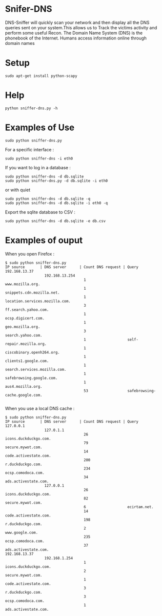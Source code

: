 # Snifer-DNS

DNS-Sniffer will quickly scan your network and then display all the DNS queries sent on your system.This allows us to Track the victims activity and perform some useful Recon.
The Domain Name System (DNS) is the phonebook of the Internet. Humans access information online through domain names
  
Setup
=====
  
```
sudo apt-get install python-scapy
```
  
Help
====
  
```
python sniffer-dns.py -h
```

Examples of Use
===============

```
sudo python sniffer-dns.py
```
  
For a specific interface :  
```
sudo python sniffer-dns -i eth0
```
  
If you want to log in a database :  
```
sudo python sniffer-dns -d db.sqlite
sudo python sniffer-dns.py -d db.sqlite -i eth0
```
or with quiet  
```
sudo python sniffer-dns -d db.sqlite -q
sudo python sniffer-dns -d db.sqlite -i eth0 -q
```
  
Export the sqlite database to CSV :  
```
sudo python sniffer-dns -d db.sqlite -e db.csv
```


Examples of ouput
=================
  
When you open Firefox :  
```
$ sudo python sniffer-dns.py
IP source       | DNS server      | Count DNS request | Query
192.168.13.37
                  192.168.13.254
                                    1                   www.mozilla.org.
                                    1                   snippets.cdn.mozilla.net.
                                    1                   location.services.mozilla.com.
                                    3                   ff.search.yahoo.com.
                                    1                   ocsp.digicert.com.
                                    1                   geo.mozilla.org.
                                    3                   search.yahoo.com.
                                    1                   self-repair.mozilla.org.
                                    1                   ciscobinary.openh264.org.
                                    1                   clients1.google.com.
                                    1                   search.services.mozilla.com.
                                    1                   safebrowsing.google.com.
                                    1                   aus4.mozilla.org.
                                    53                  safebrowsing-cache.google.com.
                  
```
  
When you use a local DNS cache :  
```
$ sudo python sniffer-dns.py
IP source       | DNS server      | Count DNS request | Query
127.0.0.1
                  127.0.1.1
                                    26                  icons.duckduckgo.com.
                                    79                  secure.mywot.com.
                                    14                  code.activestate.com.
                                    200                 r.duckduckgo.com.
                                    234                 ocsp.comodoca.com.
                                    34                  ads.activestate.com.
                  127.0.0.1
                                    26                  icons.duckduckgo.com.
                                    82                  secure.mywot.com.
                                    6                   ecirtam.net.
                                    14                  code.activestate.com.
                                    198                 r.duckduckgo.com.
                                    2                   www.google.com.
                                    235                 ocsp.comodoca.com.
                                    37                  ads.activestate.com.
192.168.13.37
                  192.168.1.254
                                    1                   icons.duckduckgo.com.
                                    2                   secure.mywot.com.
                                    1                   code.activestate.com.
                                    3                   r.duckduckgo.com.
                                    3                   ocsp.comodoca.com.
                                    1                   ads.activestate.com.



